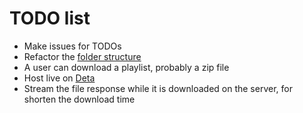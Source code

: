 # TODO list

- Make issues for TODOs
- Refactor the [folder structure](https://fastapi.tiangolo.com/tutorial/bigger-applications/)
- A user can download a playlist, probably a zip file
- Host live on [Deta](https://fastapi.tiangolo.com/deployment/deta/)
- Stream the file response while it is downloaded on the server, for shorten the download time 